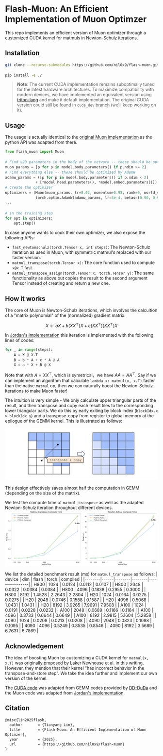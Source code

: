# Flash-Muon: An Efficient Implementation of Muon Optimzer
This repo implements an efficient version of Muon optimizer through a customized CUDA kernel for matmuls in Newton-Schulz iterations.


## Installation

```sh
git clone --recurse-submodules https://github.com/nil0x9/flash-muon.git

pip install -e ./
```

> **Note**: The current CUDA implementation remains suboptimally tuned for the latest hardware architectures. To maximize compatibility with modern devices, we have implemented an equivalent version using [triton-lang](https://github.com/triton-lang/triton) and make it default implementation. The original CUDA version could still be found in `cuda_dev` branch (we'll keep working on it).


## Usage

The usage is actually identical to the [original Muon implementation](https://github.com/KellerJordan/Muon/tree/master) as the python API was adapted from there.

```python
from flash_muon import Muon

# Find ≥2D parameters in the body of the network -- these should be optimized by Muon
muon_params = [p for p in model.body.parameters() if p.ndim >= 2]
# Find everything else -- these should be optimized by AdamW
adamw_params = ([p for p in model.body.parameters() if p.ndim < 2]
              + [*model.head.parameters(), *model.embed.parameters()])
# Create the optimizer
optimizers = [Muon(muon_params, lr=0.02, momentum=0.95, rank=0, world_size=1),
              torch.optim.AdamW(adamw_params, lr=3e-4, betas=(0.90, 0.95), weight_decay=0.01)]
...

# in the training step
for opt in optimizers:
    opt.step()
```

In case anyone wants to cook their own optimizer, we also expose the following APIs:

- `fast_newtonschulz(torch.Tensor x, int steps)`: The Newton-Schulz iteration as used in Muon, with symmetric matmul's replaced with our faster version.
- `matmul_transpose(torch.Tensor x)`: The core function used to compute `x@x.T` fast.
- `matmul_transpose_assign(torch.Tensor x, torch.Tensor y)`: The same functionality as above but copies the result to the second argument Tensor instead of creating and return a new one.


## How it works

The core of Muon is  Newton-Schulz iterations, which involves the calcultion of a "matrix polynomial" of the (normalized) gradient matrix:

$$
X\leftarrow aX + b(XX^\top)X + c(XX^\top)(XX^\top)X
$$

In [Jordan's implementation](https://github.com/KellerJordan/Muon/tree/master) this iteration is implemented with the following lines of codes:

```python
for _ in range(steps):
    A = X @ X.T
    B = b * A + c * A @ A
    X = a * X + B @ X
```

Note that with $A=XX^\top$, which is symetrical，we have $AA = AA^\top$. Say if we can implement an algorithm that calculate `lambda x: matmul(x, x.T)` faster than the native `matmul` op, then we can naturally boost the Newton-Schulz iterations to make Muon faster!

The intuition is very simple - We only calculate upper triangular parts of the result, and then transpose and copy each result tiles to the corresponding lower triangular parts. We do this by early exiting by block index (`blockIdx.x > blockIdx.y`) and a transpose-copy from register to global memory at the epilogue of the GEMM kernel. This is illustrated as follows:

![design of matmul_transpose kernel](assets/matmul_transpose_kernel.png)

This design effectively saves almost half the computation in GEMM (depending on the size of the matrix).


We test the compute time of `matmul_transpose` as well as the adapted Newton-Schulz iteration throughout different devices. 
![design of matmul_transpose kernel](assets/benchmark.png)

We list the detailed benchmark result (ms) for `matmul_transpose` as follows:
| device | dim  | flash  | torch  | compiled |
|--------|------|--------|--------|----------------|
| H800 | 1024 | 0.0124 | 0.0112 | 0.0107 |
| H800 | 2048 | 0.0322 | 0.0384 | 0.0384 |
| H800 | 4096 | 0.1838 | 0.2955 | 0.3000 |
| H800 | 8192 | 1.4528 | 2.2643 | 2.2804 |
| H20 | 1024 | 0.0164 | 0.0275 | 0.0275 |
| H20 | 2048 | 0.0746 | 0.1588 | 0.1587 |
| H20 | 4096 | 0.5068 | 1.0431 | 1.0431 |
| H20 | 8192 | 3.9265 | 7.9691 | 7.9508 |
| A100 | 1024 | 0.0191 | 0.0228 | 0.0232 |
| A100 | 2048 | 0.0689 | 0.1166 | 0.1164 |
| A100 | 4096 | 0.3733 | 0.6644 | 0.6649 |
| A100 | 8192 | 2.9815 | 5.1604 | 5.2858 |
| 4090 | 1024 | 0.0208 | 0.0213 | 0.0208 |
| 4090 | 2048 | 0.0823 | 0.1098 | 0.1095 |
| 4090 | 4096 | 0.5249 | 0.8535 | 0.8546 |
| 4090 | 8192 | 3.5689 | 6.7631 | 6.7869 |



## Acknowledgement

The idea of boosting Muon by customizing a CUDA kernel for `matmul(x, x.T)` was originally proposed by Laker Newhouse et al. in [this writing](https://www.lakernewhouse.com/assets/writing/faster-symmul-with-thunderkittens.pdf). However, they mention that their kernel "has incorrect behavior in the transpose-and-store step". We take the idea further and implement our own version of the kernel.

The [CUDA code](https://github.com/nil0x9/flash-muon/blob/cuda_dev/csrc/matmul_transpose.cu) was adapted from GEMM codes provided by [DD-DuDa](https://github.com/DD-DuDa) and the Muon code was adapted from [Jordan's implementation](https://github.com/KellerJordan/Muon/tree/master).


## Citation
```
@misc{lin2025flash,
  author       = {Tianyang Lin},
  title        = {Flash-Muon: An Efficient Implementation of Muon Optimzer},
  year         = {2025},
  url          = {https://github.com/nil0x9/flash-muon}
}
```
